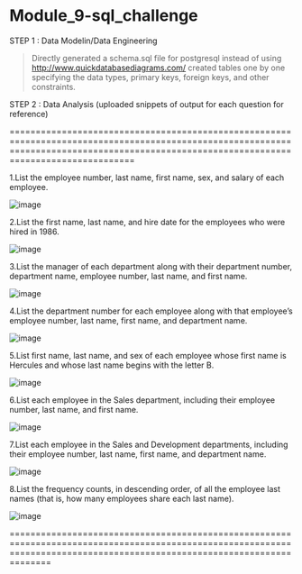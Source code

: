 # Module_9-sql_challenge

STEP 1 : Data Modelin/Data Engineering

> Directly generated a schema.sql file for postgresql instead of using http://www.quickdatabasediagrams.com/
> created tables one by one specifying the data types, primary keys, foreign keys, and other constraints.


STEP 2 : Data Analysis (uploaded snippets of output for each question for reference)

==========================================================================================================================================================================================

1.List the employee number, last name, first name, sex, and salary of each employee.

![image](https://github.com/Deepika-GH/Module_9-sql_challenge/assets/77449446/44bd3806-14fd-4243-8c9f-7df681e02758)


2.List the first name, last name, and hire date for the employees who were hired in 1986.

![image](https://github.com/Deepika-GH/Module_9-sql_challenge/assets/77449446/ce076eba-f452-4a66-a4aa-e9806d989471)


3.List the manager of each department along with their department number, department name, employee number, last name, and first name.

![image](https://github.com/Deepika-GH/Module_9-sql_challenge/assets/77449446/98e76b48-d95d-46c7-abb2-cc78a5f39f2a)


4.List the department number for each employee along with that employee’s employee number, last name, first name, and department name.

![image](https://github.com/Deepika-GH/Module_9-sql_challenge/assets/77449446/4d5eebb8-c19b-4e14-a231-81b9196d34ee)


5.List first name, last name, and sex of each employee whose first name is Hercules and whose last name begins with the letter B.

![image](https://github.com/Deepika-GH/Module_9-sql_challenge/assets/77449446/9a1ad490-5b24-4ecf-b91c-29993d34c1c7)


6.List each employee in the Sales department, including their employee number, last name, and first name.

![image](https://github.com/Deepika-GH/Module_9-sql_challenge/assets/77449446/8c32b6b2-e55e-41c7-b066-f456c24c3c7a)


7.List each employee in the Sales and Development departments, including their employee number, last name, first name, and department name.

![image](https://github.com/Deepika-GH/Module_9-sql_challenge/assets/77449446/7cee3c30-385e-4c5d-a391-01d26dc23185)


8.List the frequency counts, in descending order, of all the employee last names (that is, how many employees share each last name).

![image](https://github.com/Deepika-GH/Module_9-sql_challenge/assets/77449446/862b93b2-0f6f-43bd-a8c4-09e2552157de)

==========================================================================================================================================================================
